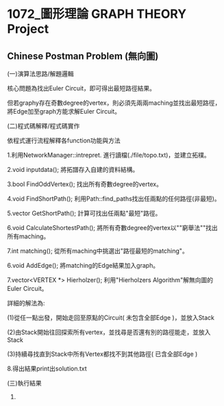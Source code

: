 # 1072_圖形理論 GRAPH THEORY Project 

## Chinese Postman Problem (無向圖)

(一)演算法思路/解題邏輯

  核心問題為找出Euler Circuit，即可得出最短路徑結果。

  但若graphy存在奇數degree的vertex，則必須先兩兩maching並找出最短路徑，將Edge加至graph方能求解Euler Circuit。


(二)程式碼解釋/程式碼實作

  依程式運行流程解釋各function功能與方法

1.利用NetworkManager::intrepret. 進行讀檔(./file/topo.txt)，並建立拓樸。

2.void inputdata(); 將拓譜存入自建的資料結構。

3.bool FindOddVertex(); 找出所有奇數degree的vertex。

4.void FindShortPath(); 利用Path::find_paths找出任兩點的任何路徑(非最短)。

5.vector<string> GetShortPath(); 計算可找出任兩點"最短"路徑。

6.void CalculateShortestPath(); 將所有奇數degree的vertex以""窮舉法""找出所有maching。

7.int matching(); 從所有maching中挑選出"路徑最短的matching"。

6.void AddEdge(); 將matching的Edge結果加入graph。

7.vector<VERTEX *> Hierholzer(); 利用"Hierholzers Algorithm"解無向圖的Euler Circuit。

  詳細的解法為:
  
  (1)從任一點出發，開始走回至原點的Circuit( 未包含全部Edge )，並放入Stack
  
  (2)由Stack開始往回探索所有vertex，並找尋是否還有別的路徑能走，並放入Stack
  
  (3)持續尋找直到Stack中所有Vertex都找不到其他路徑( 已含全部Edge )

8.得出結果print出solution.txt

(三)執行結果

1.

